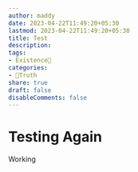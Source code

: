 ```yaml
---
author: maddy
date: 2023-04-22T11:49:20+05:30
lastmod: 2023-04-22T11:49:20+05:30
title: Test
description: 
tags:
- Existence🌅
categories: 
- 🦢Truth
share: true
draft: false
disableComments: false
---
```

# Testing Again

Working
